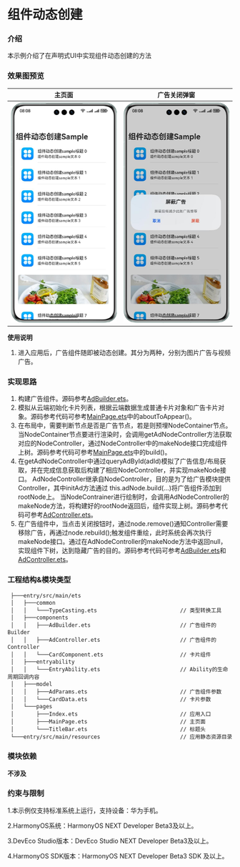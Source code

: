 # 组件动态创建

### 介绍

本示例介绍了在声明式UI中实现组件动态创建的方法

### 效果图预览
| 主页面                                  | 广告关闭弹窗                                  |
|--------------------------------------|-----------------------------------------|
| ![](screenshots/device/MainPage.png) | ![](screenshots/device/CloseDialog.png) |

**使用说明**

1. 进入应用后，广告组件随即被动态创建。其分为两种，分别为图片广告与视频广告。

### 实现思路

1. 构建广告组件。源码参考[AdBuilder.ets](./entry/src/main/ets/components/AdBuilder.ets)。
2. 模拟从云端初始化卡片列表，根据云端数据生成普通卡片对象和广告卡片对象。源码参考代码可参考[MainPage.ets](./entry/src/main/ets/pages/MainPage.ets)中的aboutToAppear()。
3. 在布局中，需要判断节点是否是广告节点，若是则预埋NodeContainer节点。当NodeContainer节点要进行渲染时，会调用getAdNodeController方法获取对应的NodeController，通过NodeController中的makeNode接口完成组件上树。源码参考代码可参考[MainPage.ets](./entry/src/main/ets/pages/MainPage.ets)中的build()。
4. 在getAdNodeController中通过queryAdById(adId)模拟了广告信息/布局获取，并在完成信息获取后构建了相应NodeController，并实现makeNode接口。 AdNodeController继承自NodeController，目的是为了给广告模块提供Controller，其中initAd方法通过 this.adNode.build(…)将广告组件添加到rootNode上。
   当NodeContrainer进行绘制时，会调用AdNodeController的makeNode方法，将构建好的rootNode返回后，组件实现上树。源码参考代码可参考[AdController.ets](./entry/src/main/ets/components/AdController.ets)。
5. 在广告组件中，当点击关闭按钮时，通过node.remove()通知Controller需要移除广告，再通过node.rebuild();触发组件重绘，此时系统会再次执行makeNode接口。通过在AdNodeController的makeNode方法中返回null，实现组件下树，达到隐藏广告的目的。源码参考代码可参考[AdBuilder.ets](./entry/src/main/ets/components/AdBuilder.ets)和[AdController.ets](./entry/src/main/ets/components/AdController.ets)。

### 工程结构&模块类型

   ```
    ├───entry/src/main/ets                             
    │   ├───common
    │   │   └───TypeCasting.ets                          // 类型转换工具
    │   ├───components
    │   │   ├───AdBuilder.ets                            // 广告组件的Builder
    │   │   ├───AdController.ets                         // 广告组件的Controller
    │   │   └───CardComponent.ets                        // 卡片组件
    │   ├───entryability
    │   │   └───EntryAbility.ets                         // Ability的生命周期回调内容
    │   ├───model
    │   │   ├───AdParams.ets                             // 广告组件参数
    │   │   └───CardData.ets                             // 卡片参数
    │   └───pages
    │       ├───Index.ets                                // 应用入口
    │       ├───MainPage.ets                             // 主页面
    │       └───TitleBar.ets                             // 标题头
    └───entry/src/main/resources                         // 应用静态资源目录
   ```

### 模块依赖

**不涉及**

### 约束与限制

1.本示例仅支持标准系统上运行，支持设备：华为手机。

2.HarmonyOS系统：HarmonyOS NEXT Developer Beta3及以上。

3.DevEco Studio版本：DevEco Studio NEXT Developer Beta3及以上。

4.HarmonyOS SDK版本：HarmonyOS NEXT Developer Beta3 SDK 及以上。
